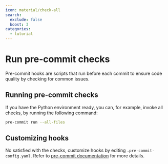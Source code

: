 ```yaml
---
icon: material/check-all
search:
  exclude: false
  boost: 3
categories:
  - tutorial
---
```


# Run pre-commit checks

Pre-commit hooks are scripts that run before each commit to ensure code quality by checking for common issues.

## Running pre-commit checks

If you have the Python environment ready, you can, for example, invoke all
checks, by running the following command:

```bash
pre-commit run --all-files
```

## Customizing hooks

No satisfied with the checks, customize hooks by editing `.pre-commit-config.yaml`. Refer to [pre-commit
documentation](https://pre-commit.com/) for more details.
